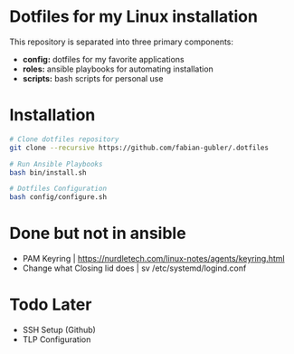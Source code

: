 # Dotfiles for my Linux installation
This repository is separated into three primary components:
- **config:** dotfiles for my favorite applications
- **roles:** ansible playbooks for automating installation
- **scripts:** bash scripts for personal use

# Installation

```bash
# Clone dotfiles repository
git clone --recursive https://github.com/fabian-gubler/.dotfiles

# Run Ansible Playbooks
bash bin/install.sh

# Dotfiles Configuration
bash config/configure.sh
```
# Done but not in ansible
- PAM Keyring | https://nurdletech.com/linux-notes/agents/keyring.html
- Change what Closing lid does | sv /etc/systemd/logind.conf

# Todo Later
- SSH Setup (Github)
- TLP Configuration


